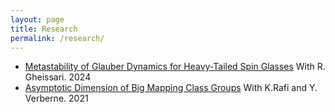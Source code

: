 ```yaml
---
layout: page
title: Research
permalink: /research/
---
```

- [Metastability of Glauber Dynamics for Heavy-Tailed Spin Glasses](https://arxiv.org/abs/2407.11874) With R. Gheissari. 2024
- [Asymptotic Dimension of Big Mapping Class Groups](https://arxiv.org/abs/2110.03087) With K.Rafi and Y. Verberne. 2021
